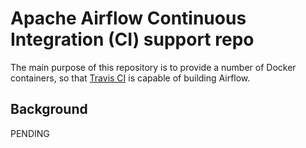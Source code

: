 # Apache Airflow Continuous Integration (CI) support repo

The main purpose of this repository is to provide a number of Docker containers, so that [Travis CI](https://travis-ci.org/gerardo/incubator-airflow) is capable of building Airflow.


## Background

PENDING
